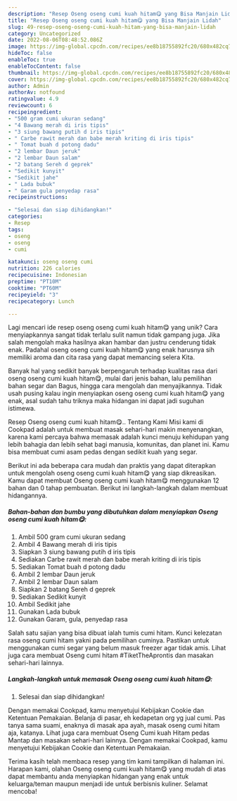```yaml
---
description: "Resep Oseng oseng cumi kuah hitam😋 yang Bisa Manjain Lidah"
title: "Resep Oseng oseng cumi kuah hitam😋 yang Bisa Manjain Lidah"
slug: 49-resep-oseng-oseng-cumi-kuah-hitam-yang-bisa-manjain-lidah
category: Uncategorized
date: 2022-08-06T08:48:52.086Z
image: https://img-global.cpcdn.com/recipes/ee8b18755892fc20/680x482cq70/oseng-oseng-cumi-kuah-hitam-foto-resep-utama.jpg
hideToc: false
enableToc: true
enableTocContent: false
thumbnail: https://img-global.cpcdn.com/recipes/ee8b18755892fc20/680x482cq70/oseng-oseng-cumi-kuah-hitam-foto-resep-utama.jpg
cover: https://img-global.cpcdn.com/recipes/ee8b18755892fc20/680x482cq70/oseng-oseng-cumi-kuah-hitam-foto-resep-utama.jpg
author: Admin
authorAv: notfound
ratingvalue: 4.9
reviewcount: 6
recipeingredient:
- "500 gram cumi ukuran sedang"
- "4 Bawang merah di iris tipis"
- "3 siung bawang putih d iris tipis"
- " Carbe rawit merah dan babe merah kriting di iris tipis"
- " Tomat buah d potong dadu"
- "2 lembar Daun jeruk"
- "2 lembar Daun salam"
- "2 batang Sereh d geprek"
- "Sedikit kunyit"
- "Sedikit jahe"
- " Lada bubuk"
- " Garam gula penyedap rasa"
recipeinstructions:

- "Selesai dan siap dihidangkan!"
categories:
- Resep
tags:
- oseng
- oseng
- cumi

katakunci: oseng oseng cumi 
nutrition: 226 calories
recipecuisine: Indonesian
preptime: "PT10M"
cooktime: "PT60M"
recipeyield: "3"
recipecategory: Lunch

---
```





Lagi mencari ide resep oseng oseng cumi kuah hitam😋 yang unik? Cara menyiapkannya sangat tidak terlalu sulit namun tidak gampang juga. Jika salah mengolah maka hasilnya akan hambar dan justru cenderung tidak enak. Padahal oseng oseng cumi kuah hitam😋 yang enak harusnya sih memiliki aroma dan cita rasa yang dapat memancing selera Kita.





Banyak hal yang sedikit banyak berpengaruh terhadap kualitas rasa dari oseng oseng cumi kuah hitam😋, mulai dari jenis bahan, lalu pemilihan bahan segar dan Bagus, hingga cara mengolah dan menyajikannya. Tidak usah pusing kalau ingin menyiapkan oseng oseng cumi kuah hitam😋 yang enak,      asal sudah tahu triknya maka hidangan ini dapat jadi suguhan istimewa.














Resep Oseng oseng cumi kuah hitam😋.. Tentang Kami Misi kami di Cookpad adalah untuk membuat masak sehari-hari makin menyenangkan, karena kami percaya bahwa memasak adalah kunci menuju kehidupan yang lebih bahagia dan lebih sehat bagi manusia, komunitas, dan planet ini. Kamu bisa membuat cumi asam pedas dengan sedikit kuah yang segar.






Berikut ini ada beberapa cara mudah dan praktis yang dapat diterapkan untuk mengolah oseng oseng cumi kuah hitam😋 yang siap dikreasikan. Kamu dapat membuat Oseng oseng cumi kuah hitam😋 menggunakan 12 bahan dan 0 tahap pembuatan. Berikut ini langkah-langkah dalam membuat hidangannya.

<!--inarticleads1-->

##### Bahan-bahan dan bumbu yang dibutuhkan dalam menyiapkan Oseng oseng cumi kuah hitam😋:

1. Ambil 500 gram cumi ukuran sedang
1. Ambil 4 Bawang merah di iris tipis
1. Siapkan 3 siung bawang putih d iris tipis
1. Sediakan  Carbe rawit merah dan babe merah kriting di iris tipis
1. Sediakan  Tomat buah d potong dadu
1. Ambil 2 lembar Daun jeruk
1. Ambil 2 lembar Daun salam
1. Siapkan 2 batang Sereh d geprek
1. Sediakan Sedikit kunyit
1. Ambil Sedikit jahe
1. Gunakan  Lada bubuk
1. Gunakan  Garam, gula, penyedap rasa


Salah satu sajian yang bisa dibuat ialah tumis cumi hitam. Kunci kelezatan rasa oseng cumi hitam yakni pada pemilihan cuminya. Pastikan untuk menggunakan cumi segar yang belum masuk freezer agar tidak amis. Lihat juga cara membuat Oseng cumi hitam #TiketTheAprontis dan masakan sehari-hari lainnya. 

<!--inarticleads2-->

##### Langkah-langkah untuk memasak Oseng oseng cumi kuah hitam😋:


1. Selesai dan siap dihidangkan!

Dengan memakai Cookpad, kamu menyetujui Kebijakan Cookie dan Ketentuan Pemakaian. Belanja di pasar, eh kedapetan org yg jual cumi. Pas tanya sama suami, enaknya di masak apa ayah, masak oseng cumi hitam aja, katanya. Lihat juga cara membuat Oseng Cumi kuah Hitam pedas Mantap dan masakan sehari-hari lainnya. Dengan memakai Cookpad, kamu menyetujui Kebijakan Cookie dan Ketentuan Pemakaian. 

Terima kasih telah membaca resep yang tim kami tampilkan di halaman ini. Harapan kami, olahan Oseng oseng cumi kuah hitam😋 yang mudah di atas dapat membantu anda menyiapkan hidangan yang enak untuk keluarga/teman maupun menjadi ide untuk berbisnis kuliner. Selamat mencoba!

